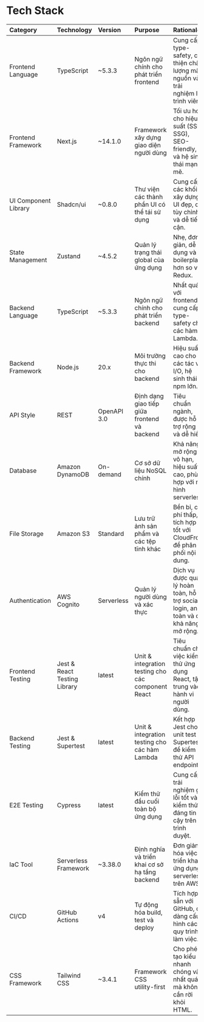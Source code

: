 # Tech Stack

| Category | Technology | Version | Purpose | Rationale |
| :--- | :--- | :--- | :--- | :--- |
| Frontend Language | TypeScript | ~5.3.3 | Ngôn ngữ chính cho phát triển frontend | Cung cấp type-safety, cải thiện chất lượng mã nguồn và trải nghiệm lập trình viên. |
| Frontend Framework | Next.js | ~14.1.0 | Framework xây dựng giao diện người dùng | Tối ưu hóa cho hiệu suất (SSR, SSG), SEO-friendly, và hệ sinh thái mạnh mẽ. |
| UI Component Library | Shadcn/ui | ~0.8.0 | Thư viện các thành phần UI có thể tái sử dụng | Cung cấp các khối xây dựng UI đẹp, dễ tùy chỉnh và dễ tiếp cận. |
| State Management | Zustand | ~4.5.2 | Quản lý trạng thái global của ứng dụng | Nhẹ, đơn giản, dễ sử dụng và ít boilerplate hơn so với Redux. |
| Backend Language | TypeScript | ~5.3.3 | Ngôn ngữ chính cho phát triển backend | Nhất quán với frontend, cung cấp type-safety cho các hàm Lambda. |
| Backend Framework | Node.js | 20.x | Môi trường thực thi cho backend | Hiệu suất cao cho các tác vụ I/O, hệ sinh thái npm lớn. |
| API Style | REST | OpenAPI 3.0 | Định dạng giao tiếp giữa frontend và backend | Tiêu chuẩn ngành, được hỗ trợ rộng rãi và dễ hiểu. |
| Database | Amazon DynamoDB | On-demand | Cơ sở dữ liệu NoSQL chính | Khả năng mở rộng vô hạn, hiệu suất cao, phù hợp với mô hình serverless. |
| File Storage | Amazon S3 | Standard | Lưu trữ ảnh sản phẩm và các tệp tĩnh khác | Bền bỉ, chi phí thấp, tích hợp tốt với CloudFront để phân phối nội dung. |
| Authentication | AWS Cognito | Serverless | Quản lý người dùng và xác thực | Dịch vụ được quản lý hoàn toàn, hỗ trợ social login, an toàn và có khả năng mở rộng. |
| Frontend Testing | Jest & React Testing Library | latest | Unit & integration testing cho các component React | Tiêu chuẩn cho việc kiểm thử ứng dụng React, tập trung vào hành vi người dùng. |
| Backend Testing | Jest & Supertest | latest | Unit & integration testing cho các hàm Lambda | Kết hợp Jest cho unit test và Supertest để kiểm thử API endpoints. |
| E2E Testing | Cypress | latest | Kiểm thử đầu cuối toàn bộ ứng dụng | Cung cấp trải nghiệm gỡ lỗi tốt và kiểm thử đáng tin cậy trên trình duyệt. |
| IaC Tool | Serverless Framework | ~3.38.0 | Định nghĩa và triển khai cơ sở hạ tầng backend | Đơn giản hóa việc triển khai ứng dụng serverless trên AWS. |
| CI/CD | GitHub Actions | v4 | Tự động hóa build, test và deploy | Tích hợp sẵn với GitHub, dễ dàng cấu hình các quy trình làm việc. |
| CSS Framework | Tailwind CSS | ~3.4.1 | Framework CSS utility-first | Cho phép tạo kiểu nhanh chóng và nhất quán mà không cần rời khỏi HTML. |
